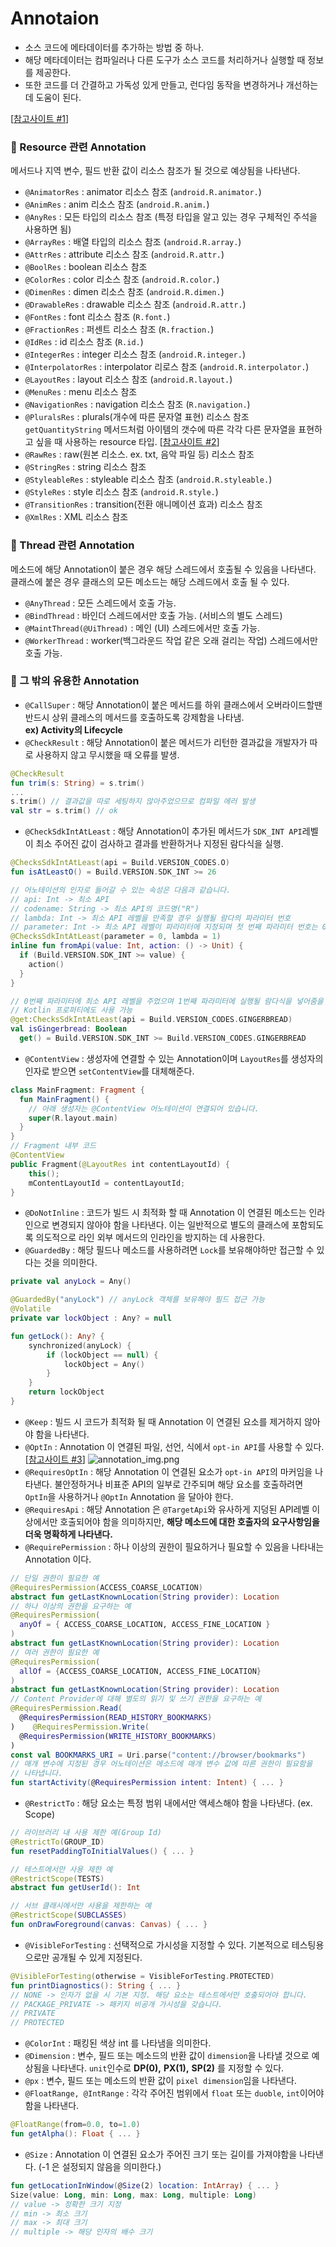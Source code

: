 # Annotaion
- 소스 코드에 메타데이터를 추가하는 방법 중 하나.
- 해당 메타데이터는 컴파일러나 다른 도구가 소스 코드를 처리하거나 실행할 때 정보를 제공한다.
- 또한 코드를 더 간결하고 가독성 있게 만들고, 런다임 동작을 변경하거나 개선하는데 도움이 된다.

[[참고사이트 #1]]
### 📌 Resource 관련 Annotation
메서드나 지역 변수, 필드 반환 값이 리소스 참조가 될 것으로 예상됨을 나타낸다.
- `@AnimatorRes` : animator 리소스 참조 (`android.R.animator.`)
- `@AnimRes` : anim 리소스 참조 (`android.R.anim.`)
- `@AnyRes` : 모든 타입의 리소스 참조 (특정 타입을 알고 있는 경우 구체적인 주석을 사용하면 됨)
- `@ArrayRes` : 배열 타입의 리소스 참조 (`android.R.array.`)
- `@AttrRes` : attribute 리소스 참조 (`android.R.attr.`)
- `@BoolRes` : boolean 리소스 참조
- `@ColorRes` : color 리소스 참조 (`android.R.color.`)
- `@DimenRes` : dimen 리소스 참조 (`android.R.dimen.`)
- `@DrawableRes` : drawable 리소스 참조 (`android.R.attr.`)
- `@FontRes` : font 리소스 참조 (`R.font.`)
- `@FractionRes` : 퍼센트 리소스 참조 (`R.fraction.`)
- `@IdRes` : id 리소스 참조 (`R.id.`)
- `@IntegerRes` : integer 리소스 참조 (`android.R.integer.`)
- `@InterpolatorRes` : interpolator 리로스 참조 (`android.R.interpolator.`)
- `@LayoutRes` : layout 리소스 참조 (`android.R.layout.`)
- `@MenuRes` : menu 리소스 참조
- `@NavigationRes` : navigation 리소스 참조 (`R.navigation.`)
- `@PluralsRes` : plurals(개수에 따른 문자열 표현) 리소스 참조  
`getQuantityString` 메서드처럼 아이템의 갯수에 따른 각각 다른 문자열을 표현하고 싶을 때 사용하는 resource 타입. [[참고사이트 #2]]
- `@RawRes` : raw(원본 리소스. ex. txt, 음악 파일 등) 리소스 참조
- `@StringRes` : string 리소스 참조
- `@StyleableRes` : styleable 리소스 참조 (`android.R.styleable.`)
- `@StyleRes` : style 리소스 참조 (`android.R.style.`)
- `@TransitionRes` : transition(전환 애니메이션 효과) 리소스 참조
- `@XmlRes` : XML 리소스 참조

### 📌 Thread 관련 Annotation
메소드에 해당 Annotation이 붙은 경우 해당 스레드에서 호출될 수 있음을 나타낸다.  
클래스에 붙은 경우 클래스의 모든 메소드는 해당 스레드에서 호출 될 수 있다.
- `@AnyThread` : 모든 스레드에서 호출 가능.
- `@BindThread` : 바인더 스레드에서만 호출 가능. (서비스의 별도 스레드)
- `@MaintThread(@UiThread)` : 메인 (UI) 스레드에서만 호출 가능.
- `@WorkerThread` : worker(백그라운드 작업 같은 오래 걸리는 작업) 스레드에서만 호출 가능.

### 📌 그 밖의 유용한 Annotation
- `@CallSuper` : 해당 Annotation이 붙은 메서드를 하위 클래스에서 오버라이드할땐 반드시 상위 클레스의 메서드를 호출하도록 강제함을 나타냄.  
**ex) Activity의 Lifecycle**
- `@CheckResult` : 해당 Annotation이 붙은 메서드가 리턴한 결과값을 개발자가 따로 사용하지 않고 무시했을 때 오류를 발생.
```kotlin
@CheckResult
fun trim(s: String) = s.trim()
...
s.trim() // 결과값을 따로 세팅하지 않아주었으므로 컴파일 에러 발생
val str = s.trim() // ok
```
- `@CheckSdkIntAtLeast` : 해당 Annotation이 추가된 메서드가 `SDK_INT API`레벨이 최소 주어진 값이 검사하고 결과를 반환하거나 지정된 람다식을 실행.
```kotlin
@ChecksSdkIntAtLeast(api = Build.VERSION_CODES.O)
fun isAtLeastO() = Build.VERSION.SDK_INT >= 26

// 어노테이션의 인자로 들어갈 수 있는 속성은 다음과 같습니다.
// api: Int -> 최소 API
// codename: String -> 최소 API의 코드명("R")
// lambda: Int -> 최소 API 레벨을 만족할 경우 실행될 람다의 파라미터 번호
// parameter: Int -> 최소 API 레벨이 파라미터에 지정되며 첫 번째 파라미터 번호는 0부터 시작입니다.
@ChecksSdkIntAtLeast(parameter = 0, lambda = 1)
inline fun fromApi(value: Int, action: () -> Unit) {
  if (Build.VERSION.SDK_INT >= value) {
    action()
  }
}

// 0번째 파라미터에 최소 API 레벨을 주었으며 1번째 파라미터에 실행될 람다식을 넣어줌을 뜻합니다.
// Kotlin 프로퍼티에도 사용 가능
@get:ChecksSdkIntAtLeast(api = Build.VERSION_CODES.GINGERBREAD)
val isGingerbread: Boolean
  get() = Build.VERSION.SDK_INT >= Build.VERSION_CODES.GINGERBREAD
```
- `@ContentView` : 생성자에 연결할 수 있는 Annotation이며 `LayoutRes`를 생성자의 인자로 받으면 `setContentView`를 대체해준다.
```kotlin
class MainFragment: Fragment {
  fun MainFragment() {
    // 아래 생성자는 @ContentView 어노테이션이 연결되어 있습니다.
    super(R.layout.main)
  }
}
// Fragment 내부 코드
@ContentView
public Fragment(@LayoutRes int contentLayoutId) {
    this();
    mContentLayoutId = contentLayoutId;
}
```
- `@DoNotInline` : 코드가 빌드 시 최적화 할 때 Annotation 이 연결된 메소드는 인라인으로 변경되지 않아야 함을 나타낸다.
이는 일반적으로 별도의 클래스에 포함되도록 의도적으로 라인 외부 메서드의 인라인을 방지하는 데 사용한다.
- `@GuardedBy` : 해당 필드나 메소드를 사용하려면 `Lock`를 보유해야하만 접근할 수 있다는 것을 의미한다.
```kotlin
private val anyLock = Any()

@GuardedBy("anyLock") // anyLock 객체를 보유해야 필드 접근 가능
@Volatile
private var lockObject : Any? = null

fun getLock(): Any? {
    synchronized(anyLock) {
        if (lockObject == null) {
            lockObject = Any()
        }
    }
    return lockObject
}
```
- `@Keep` : 빌드 시 코드가 최적화 될 때 Annotation 이 연결된 요소를 제거하지 않아야 함을 나타낸다.
- `@OptIn` : Annotation 이 연결된 파일, 선언, 식에서 `opt-in API`를 사용할 수 있다. [[참고사이트 #3]]
![annotation_img.png](https://github.com/k-ye0415/AndroidEdition/blob/01661a7148fa349c7a069c781344960f05144165/Android_default/Android_image/annotation_img.png)
- `@RequiresOptIn` : 해당 Annotation 이 연결된 요소가 `opt-in API`의 마커임을 나타낸다. 불안정하거나 비표준 API의 일부로 간주되며 해당 요소를 호출하려면 `OptIn`을 사용하거나 `@OptIn` Annotation 을 달아야 한다.
- `@RequiresApi` : 해당 Annotation 은 `@TargetApi`와 유사하게 지덩된 API레벨 이상에서만 호출되어야 함을 의미하지만, **해당 메소드에 대한 호출자의 요구사항임을 더욱 명확하게 나타낸다.**
- `@RequirePermission` : 하나 이상의 권한이 필요하거나 필요할 수 있음을 나타내는 Annotation 이다.
```kotlin
// 단일 권한이 필요한 예
@RequiresPermission(ACCESS_COARSE_LOCATION)
abstract fun getLastKnownLocation(String provider): Location
// 하나 이상의 권한을 요구하는 예
@RequiresPermission(
  anyOf = { ACCESS_COARSE_LOCATION, ACCESS_FINE_LOCATION }
)
abstract fun getLastKnownLocation(String provider): Location
// 여러 권한이 필요한 예
@RequiresPermission(
  allOf = {ACCESS_COARSE_LOCATION, ACCESS_FINE_LOCATION}
)
abstract fun getLastKnownLocation(String provider): Location
// Content Provider에 대해 별도의 읽기 및 쓰기 권한을 요구하는 예
@RequiresPermission.Read(
  @RequiresPermission(READ_HISTORY_BOOKMARKS)
)    @RequiresPermission.Write(
  @RequiresPermission(WRITE_HISTORY_BOOKMARKS)
)
const val BOOKMARKS_URI = Uri.parse("content://browser/bookmarks")
// 매개 변수에 지정된 경우 어노테이션은 메소드에 매개 변수 값에 따른 권한이 필요함을 
// 나타냅니다.
fun startActivity(@RequiresPermission intent: Intent) { ... }
```
- `@RestrictTo` : 해당 요소는 특정 범위 내에서만 액세스해야 함을 나타낸다. (ex. Scope)
```kotlin
// 라이브러리 내 사용 제한 예(Group Id)
@RestrictTo(GROUP_ID)
fun resetPaddingToInitialValues() { ... }

// 테스트에서만 사용 제한 예
@RestrictScope(TESTS)
abstract fun getUserId(): Int

// 서브 클래시에서만 사용을 제한하는 예
@RestrictScope(SUBCLASSES)
fun onDrawForeground(canvas: Canvas) { ... }
```
- `@VisibleForTesting` : 선택적으로 가시성을 지정할 수 있다. 기본적으로 테스팅용으로만 공개될 수 있게 지정된다.
```kotlin
@VisibleForTesting(otherwise = VisibleForTesting.PROTECTED)
fun printDiagnostics(): String { ... }
// NONE -> 인자가 없을 시 기본 지정. 해당 요소는 테스트에서만 호출되어야 합니다.
// PACKAGE_PRIVATE -> 패키지 비공개 가시성을 갖습니다.
// PRIVATE 
// PROTECTED
```
- `@ColorInt` : 패킹된 색상 int 를 나타냄을 의미한다.
- `@Dimension` : 변수, 필드 또는 메소드의 반환 값이 `dimension`을 나타낼 것으로 예상됨을 나타낸다. 
`unit`인수로 **DP(0),** **PX(1),** **SP(2)** 를 지정할 수 있다.
- `@px` : 변수, 필드 또는 메소드의 반환 값이 `pixel dimension`임을 나타낸다.
- `@FloatRange, @IntRange` : 각각 주어진 범위에서 `float` 또는 `duoble`, `int`이어야 함을 나타낸다.
```kotlin
@FloatRange(from=0.0, to=1.0)
fun getAlpha(): Float { ... }
```
- `@Size` : Annotation 이 연결된 요소가 주어진 크기 또는 길이를 가져야함을 나타낸다. (-1 은 설정되지 않음을 의미한다.)
```kotlin
fun getLocationInWindow(@Size(2) location: IntArray) { ... }
Size(value: Long, min: Long, max: Long, multiple: Long)
// value -> 정확한 크기 지정
// min -> 최소 크기
// max -> 최대 크기
// multiple -> 해당 인자의 배수 크기
```

[참고사이트 #1]: https://medium.com/hongbeomi-dev/android-annotation-%EC%A0%95%EB%A6%AC-8d0b5b6845c3
[참고사이트 #2]: https://info-anikdey003.medium.com/android-quantity-strings-plurals-5ed3d7c62c16
[참고사이트 #3]: https://kotlinlang.org/docs/opt-in-requirements.html
